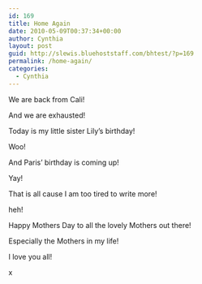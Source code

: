 ```yaml
---
id: 169
title: Home Again
date: 2010-05-09T00:37:34+00:00
author: Cynthia
layout: post
guid: http://slewis.bluehoststaff.com/bhtest/?p=169
permalink: /home-again/
categories:
  - Cynthia
---
```

We are back from Cali!
  
And we are exhausted!
  
Today is my little sister Lily&#8217;s birthday!
  
Woo!
  
And Paris&#8217; birthday is coming up!
  
Yay!
  
That is all cause I am too tired to write more!
  
heh!
  
Happy Mothers Day to all the lovely Mothers out there!
  
Especially the Mothers in my life!
  
I love you all!
  
x